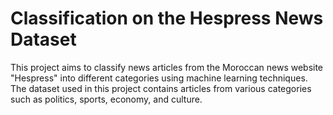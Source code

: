 # Classification on the Hespress News Dataset
This project aims to classify news articles from the Moroccan news website "Hespress" into different categories using machine learning techniques. The dataset used in this project contains articles from various categories such as politics, sports, economy, and culture.

